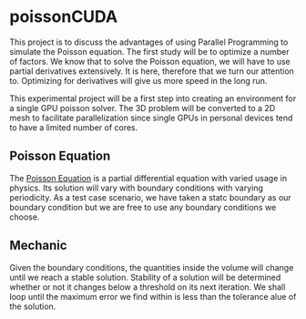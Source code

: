 # poissonCUDA

This project is to discuss the advantages of using Parallel Programming to simulate the Poisson equation.
The first study will be to optimize a number of factors. We know that to solve the Poisson equation, we will have to use partial derivatives extensively. It is here, therefore that we turn our attention to. Optimizing for derivatives will give us more speed in the long run.

This experimental project will be a first step into creating an environment for a single GPU poisson solver. The 3D problem will be converted to a 2D mesh to facilitate parallelization since single GPUs in personal devices tend to have a limited number of cores. 

## Poisson Equation

The [Poisson Equation](https://en.wikipedia.org/wiki/Poisson%27s_equation) is a partial differential equation with varied usage in physics. Its solution will vary with boundary conditions with varying periodicity. As a test case scenario, we have taken a statc boundary as our boundary condition but we are free to use any boundary conditions we choose.

## Mechanic

Given the boundary conditions, the quantities inside the volume will change until we reach a stable solution. Stability of a solution will be determined whether or not it changes below a threshold on its next iteration. We shall loop until the maximum error we find within is less than the tolerance alue of the solution.
